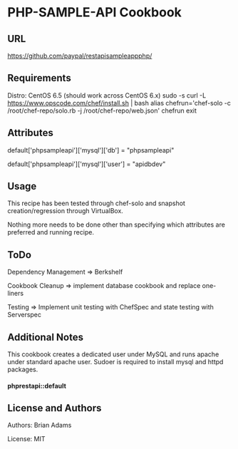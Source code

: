 PHP-SAMPLE-API Cookbook
=======================

URL
--

https://github.com/paypal/rest­api­sample­app­php/

Requirements
------------
Distro: CentOS 6.5 (should work across CentOS 6.x)
    sudo -s
    curl -L https://www.opscode.com/chef/install.sh | bash
    alias chefrun='chef-solo -c /root/chef-repo/solo.rb -j /root/chef-repo/web.json'
    chefrun
    exit

Attributes
----------
default['phpsampleapi']['mysql']['db'] = "phpsampleapi"

default['phpsampleapi']['mysql']['user'] = "apidbdev"


Usage
-----

This recipe has been tested through chef-solo and snapshot creation/regression through VirtualBox. 

Nothing more needs to be done other than specifying which attributes are preferred and running recipe. 

ToDo
----

Dependency Management => Berkshelf 

Cookbook Cleanup => implement database cookbook and replace one-liners

Testing => Implement unit testing with ChefSpec and state testing with Serverspec 
 

Additional Notes
----------------

This cookbook creates a dedicated user under MySQL and runs apache under standard apache user. 
Sudoer is required to install mysql and httpd packages. 

#### phprestapi::default

License and Authors
-------------------

Authors: Brian Adams 

License: MIT 
